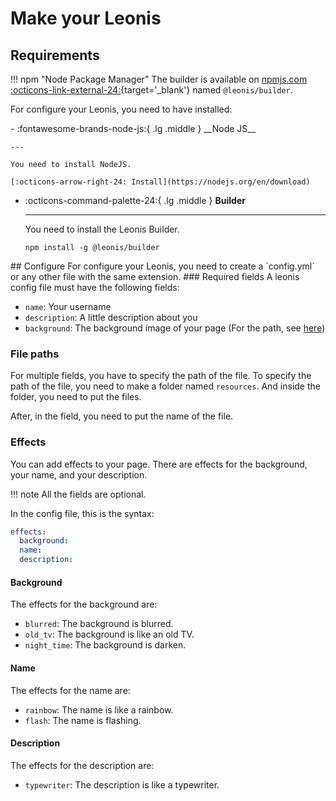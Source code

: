 # Make your Leonis
## Requirements
!!! npm "Node Package Manager"
    The builder is available on [npmjs.com :octicons-link-external-24:](https://www.npmjs.com/package/){target='_blank'} named `@leonis/builder`.

For configure your Leonis, you need to have installed:
<div class="grid cards" markdown>
-   :fontawesome-brands-node-js:{ .lg .middle } __Node JS__

    ---

    You need to install NodeJS.

    [:octicons-arrow-right-24: Install](https://nodejs.org/en/download)

-   :octicons-command-palette-24:{ .lg .middle } __Builder__

    ---

    You need to install the Leonis Builder.

    ```
    npm install -g @leonis/builder
    ```
</div>
## Configure
For configure your Leonis, you need to create a `config.yml` or any other file with the same extension.
### Required fields
A leonis config file must have the following fields:

-   `name`: Your username
-   `description`: A little description about you
-   `background`: The background image of your page (For the path, see [here](#file-paths))
### File paths
For multiple fields, you have to specify the path of the file.
To specify the path of the file, you need to make a folder named `resources`.
And inside the folder, you need to put the files.

After, in the field, you need to put the name of the file.

### Effects
You can add effects to your page. There are effects for the background, your name, and your description.

!!! note
    All the fields are optional.

In the config file, this is the syntax:
```yaml
effects:
  background:
  name:
  description:
```
#### Background
The effects for the background are:

-   `blurred`: The background is blurred.
-   `old_tv`: The background is like an old TV.
-   `night_time`: The background is darken.

#### Name
The effects for the name are:

-   `rainbow`: The name is like a rainbow.
-   `flash`: The name is flashing.

#### Description
The effects for the description are:

-   `typewriter`: The description is like a typewriter.